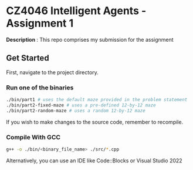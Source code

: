 # CZ4046 Intelligent Agents - Assignment 1

**Description** : This repo comprises my submission for the assignment

## Get Started

First, navigate to the project directory.

### Run one of the binaries

```bash
./bin/part1 # uses the default maze provided in the problem statement
./bin/part2-fixed-maze # uses a pre-defined 12-by-12 maze
./bin/part2-random-maze # uses a random 12-by-12 maze
```

If you wish to make changes to the source code, remember to recompile.

### Compile With GCC

```bash
g++ -o ./bin/<binary_file_name> ./src/*.cpp
```

Alternatively, you can use an IDE like Code::Blocks or Visual Studio 2022
